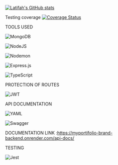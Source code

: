 [![Latifah's GitHub stats](https://github-readme-stats.vercel.app/api?username=Latiah&show_icons=true&theme=radical)](https://github.com/Latiah/brand-backend/github-readme-stats)

Testing coverage
[![Coverage Status](https://coveralls.io/repos/github/Latiah/brand-backend/badge.svg?branch=fix-tests)](https://coveralls.io/github/Latiah/brand-backend?branch=fix-tests)

TOOLS USED

![MongoDB](https://img.shields.io/badge/MongoDB-%234ea94b.svg?style=for-the-badge&logo=mongodb&logoColor=white)

![NodeJS](https://img.shields.io/badge/node.js-6DA55F?style=for-the-badge&logo=node.js&logoColor=white)

![Nodemon](https://img.shields.io/badge/NODEMON-%23323330.svg?style=for-the-badge&logo=nodemon&logoColor=%BBDEAD)

![Express.js](https://img.shields.io/badge/express.js-%23404d59.svg?style=for-the-badge&logo=express&logoColor=%2361DAFB)

![TypeScript](https://img.shields.io/badge/typescript-%23007ACC.svg?style=for-the-badge&logo=typescript&logoColor=white)

PROTECTION OF ROUTES

![JWT](https://img.shields.io/badge/JWT-black?style=for-the-badge&logo=JSON%20web%20tokens)


API DOCUMENTATION

![YAML](https://img.shields.io/badge/yaml-%23ffffff.svg?style=for-the-badge&logo=yaml&logoColor=151515)

![Swagger](https://img.shields.io/badge/-Swagger-%23Clojure?style=for-the-badge&logo=swagger&logoColor=white)

DOCUMENTATION LINK :https://myportifolio-brand-backend.onrender.com/api-docs/

TESTING

![Jest](https://img.shields.io/badge/-jest-%23C21325?style=for-the-badge&logo=jest&logoColor=white)
